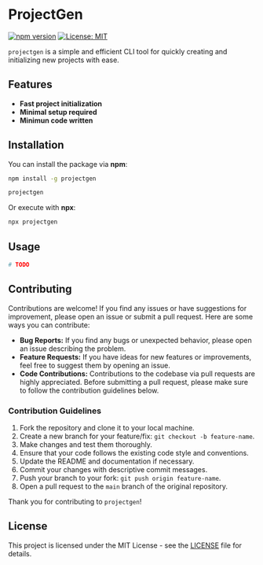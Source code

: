 # ProjectGen

[![npm version](https://badge.fury.io/js/projectgen.svg)](https://badge.fury.io/js/projectgen)
[![License: MIT](https://img.shields.io/badge/License-MIT-yellow.svg)](https://opensource.org/licenses/MIT)

`projectgen` is a simple and efficient CLI tool for quickly creating and initializing new projects with ease.

## Features

- **Fast project initialization**
- **Minimal setup required**
- **Minimun code written**

## Installation

You can install the package via **npm**:

```bash
npm install -g projectgen

projectgen
```

Or execute with **npx**:

```bash
npx projectgen
```

## Usage

```bash
# TODO
```

## Contributing

Contributions are welcome! If you find any issues or have suggestions for improvement, please open an issue or submit a pull request. Here are some ways you can contribute:

- **Bug Reports:** If you find any bugs or unexpected behavior, please open an issue describing the problem.
- **Feature Requests:** If you have ideas for new features or improvements, feel free to suggest them by opening an issue.
- **Code Contributions:** Contributions to the codebase via pull requests are highly appreciated. Before submitting a pull request, please make sure to follow the contribution guidelines below.

### Contribution Guidelines

1. Fork the repository and clone it to your local machine.
2. Create a new branch for your feature/fix: `git checkout -b feature-name`.
3. Make changes and test them thoroughly.
4. Ensure that your code follows the existing code style and conventions.
5. Update the README and documentation if necessary.
6. Commit your changes with descriptive commit messages.
7. Push your branch to your fork: `git push origin feature-name`.
8. Open a pull request to the `main` branch of the original repository.

Thank you for contributing to `projectgen`!

## License

This project is licensed under the MIT License - see the [LICENSE](LICENSE) file for details.
